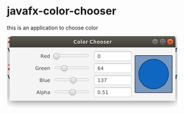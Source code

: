# javafx-color-chooser
this is an application to choose color

![Image Chooser ScreentShot](https://github.com/anuraganand789/javafx-color-chooser/blob/master/color-chooser.png)

